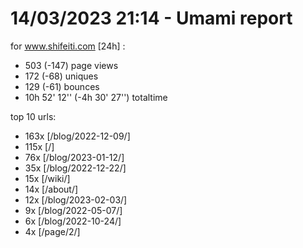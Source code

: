 # 14/03/2023 21:14 - Umami report
for www.shifeiti.com [24h] :

 - 503 (-147) page views
 - 172 (-68) uniques
 - 129 (-61) bounces
 - 10h 52' 12'' (-4h 30' 27'') totaltime


top 10 urls:
 - 163x [/blog/2022-12-09/]
 - 115x [/]
 - 76x [/blog/2023-01-12/]
 - 35x [/blog/2022-12-22/]
 - 15x [/wiki/]
 - 14x [/about/]
 - 12x [/blog/2023-02-03/]
 - 9x [/blog/2022-05-07/]
 - 6x [/blog/2022-10-24/]
 - 4x [/page/2/]


